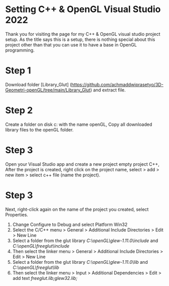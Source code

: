 # Setting C++ & OpenGL Visual Studio 2022
Thank you for visiting the page for my C++ & OpenGL visual studio project setup. As the title says this is a setup, there is nothing special about this project other than that you can use it to have a base in OpenGL programming.

# Step 1
Download folder [Library_Glut] (https://github.com/achmaddwiprasetyo/3D-Geometri-openGL/tree/main/Library_Glut) and extract file.
# Step 2
Create a folder on disk c: with the name openGL, Copy all downloaded library files to the openGL folder.
# Step 3
Open your Visual Studio app and create a new project empty project C++, After the project is created, right click on the project name, select > add > new item > select c++ file (name the project).
# Step 3
Next, right-click again on the name of the project you created, select Properties.
1. Change Configure to Debug and select Platform Win32
2. Select the C/C++ menu > General > Additional Include Directories > Edit > New Line
3. Select a folder from the glut library *C:\openGL\glew-1.11.0\include* and *C:\openGL\freeglut\include*
4. Then select the linker menu > General > Additional Include Directories > Edit > New Line
5. Select a folder from the glut library *C:\openGL\glew-1.11.0\lib* and *C:\openGL\freeglut\lib*
6. Then select the linker menu > Input > Additional Dependencies > Edit > add text *freeglut.lib;glew32.lib;*

